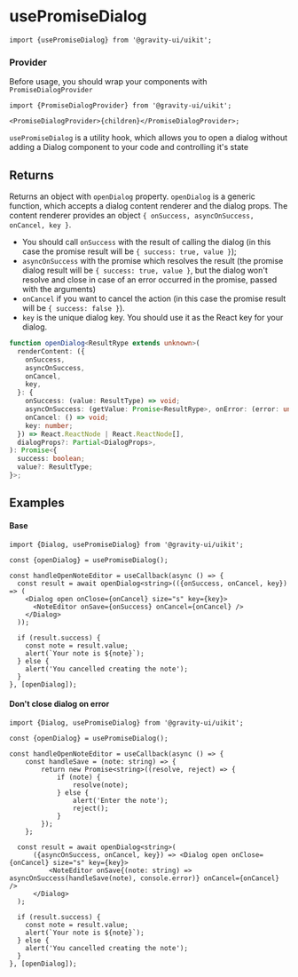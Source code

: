<!--GITHUB_BLOCK-->

# usePromiseDialog

<!--/GITHUB_BLOCK-->

```tsx
import {usePromiseDialog} from '@gravity-ui/uikit';
```

### Provider

Before usage, you should wrap your components with `PromiseDialogProvider`

```tsx
import {PromiseDialogProvider} from '@gravity-ui/uikit';

<PromiseDialogProvider>{children}</PromiseDialogProvider>;
```

`usePromiseDialog` is a utility hook, which allows you to open a dialog without adding a Dialog component to your code and controlling it's state

## Returns

Returns an object with `openDialog` property. `openDialog` is a generic function, which accepts a dialog content renderer and the dialog props. The content renderer provides an object
`{ onSuccess, asyncOnSuccess, onCancel, key }`.

- You should call `onSuccess` with the result of calling the dialog (in this case the promise result will be `{ success: true, value }`);
- `asyncOnSuccess` with the promise which resolves the result (the promise dialog result will be `{ success: true, value }`, but the dialog won't resolve and close in case of an error occurred in the promise, passed with the arguments)
- `onCancel` if you want to cancel the action (in this case the promise result will be `{ success: false }`).
- `key` is the unique dialog key. You should use it as the React key for your dialog.

```ts
function openDialog<ResultRype extends unknown>(
  renderContent: ({
    onSuccess,
    asyncOnSuccess,
    onCancel,
    key,
  }: {
    onSuccess: (value: ResultType) => void;
    asyncOnSuccess: (getValue: Promise<ResultRype>, onError: (error: unknown) => void) => void;
    onCancel: () => void;
    key: number;
  }) => React.ReactNode | React.ReactNode[],
  dialogProps?: Partial<DialogProps>,
): Promise<{
  success: boolean;
  value?: ResultType;
}>;
```

## Examples

#### Base

```tsx
import {Dialog, usePromiseDialog} from '@gravity-ui/uikit';

const {openDialog} = usePromiseDialog();

const handleOpenNoteEditor = useCallback(async () => {
  const result = await openDialog<string>(({onSuccess, onCancel, key}) => (
    <Dialog open onClose={onCancel} size="s" key={key}>
      <NoteEditor onSave={onSuccess} onCancel={onCancel} />
    </Dialog>
  ));

  if (result.success) {
    const note = result.value;
    alert(`Your note is ${note}`);
  } else {
    alert('You cancelled creating the note');
  }
}, [openDialog]);
```

#### Don't close dialog on error

```tsx
import {Dialog, usePromiseDialog} from '@gravity-ui/uikit';

const {openDialog} = usePromiseDialog();

const handleOpenNoteEditor = useCallback(async () => {
    const handleSave = (note: string) => {
        return new Promise<string>((resolve, reject) => {
            if (note) {
                resolve(note);
            } else {
                alert('Enter the note');
                reject();
            }
        });
    };

  const result = await openDialog<string>(
      ({asyncOnSuccess, onCancel, key}) => <Dialog open onClose={onCancel} size="s" key={key}>
          <NoteEditor onSave{(note: string) => asyncOnSuccess(handleSave(note), console.error)} onCancel={onCancel} />
      </Dialog>
  );

  if (result.success) {
    const note = result.value;
    alert(`Your note is ${note}`);
  } else {
    alert('You cancelled creating the note');
  }
}, [openDialog]);
```
